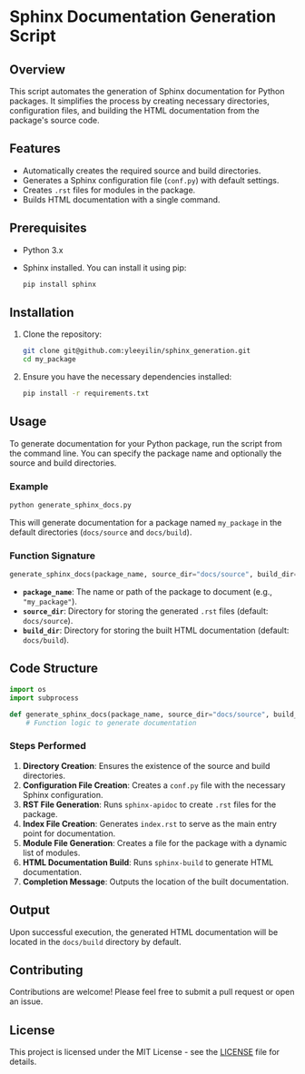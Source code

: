 # Sphinx Documentation Generation Script

## Overview

This script automates the generation of Sphinx documentation for Python packages. It simplifies the process by creating necessary directories, configuration files, and building the HTML documentation from the package's source code.

## Features

- Automatically creates the required source and build directories.
- Generates a Sphinx configuration file (`conf.py`) with default settings.
- Creates `.rst` files for modules in the package.
- Builds HTML documentation with a single command.

## Prerequisites

- Python 3.x
- Sphinx installed. You can install it using pip:

  ```bash
  pip install sphinx
  ```

## Installation

1. Clone the repository:

   ```bash
   git clone git@github.com:yleeyilin/sphinx_generation.git
   cd my_package
   ```

2. Ensure you have the necessary dependencies installed:

   ```bash
   pip install -r requirements.txt
   ```

## Usage

To generate documentation for your Python package, run the script from the command line. You can specify the package name and optionally the source and build directories.

### Example

```python
python generate_sphinx_docs.py
```

This will generate documentation for a package named `my_package` in the default directories (`docs/source` and `docs/build`).

### Function Signature

```python
generate_sphinx_docs(package_name, source_dir="docs/source", build_dir="docs/build")
```

- **`package_name`**: The name or path of the package to document (e.g., `"my_package"`).
- **`source_dir`**: Directory for storing the generated `.rst` files (default: `docs/source`).
- **`build_dir`**: Directory for storing the built HTML documentation (default: `docs/build`).

## Code Structure

```python
import os
import subprocess

def generate_sphinx_docs(package_name, source_dir="docs/source", build_dir="docs/build"):
    # Function logic to generate documentation
```

### Steps Performed

1. **Directory Creation**: Ensures the existence of the source and build directories.
2. **Configuration File Creation**: Creates a `conf.py` file with the necessary Sphinx configuration.
3. **RST File Generation**: Runs `sphinx-apidoc` to create `.rst` files for the package.
4. **Index File Creation**: Generates `index.rst` to serve as the main entry point for documentation.
5. **Module File Generation**: Creates a file for the package with a dynamic list of modules.
6. **HTML Documentation Build**: Runs `sphinx-build` to generate HTML documentation.
7. **Completion Message**: Outputs the location of the built documentation.

## Output

Upon successful execution, the generated HTML documentation will be located in the `docs/build` directory by default.

## Contributing

Contributions are welcome! Please feel free to submit a pull request or open an issue.

## License

This project is licensed under the MIT License - see the [LICENSE](LICENSE) file for details.
